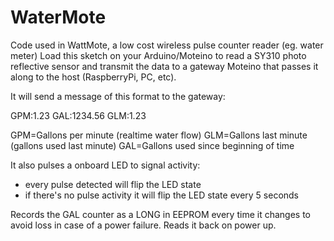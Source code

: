 WaterMote
=========

Code used in WattMote, a low cost wireless pulse counter reader (eg. water meter)
Load this sketch on your Arduino/Moteino to read a SY310 photo reflective sensor and transmit the data to a gateway Moteino that passes it along to the host (RaspberryPi, PC, etc).

It will send a message of this format to the gateway:

GPM:1.23 GAL:1234.56 GLM:1.23

GPM=Gallons per minute (realtime water flow)
GLM=Gallons last minute (gallons used last minute)
GAL=Gallons used since beginning of time

It also pulses a onboard LED to signal activity:
- every pulse detected will flip the LED state
- if there's no pulse activity it will flip the LED state every 5 seconds

Records the GAL counter as a LONG in EEPROM every time it changes to avoid loss in case of a power failure. Reads it back on power up.
